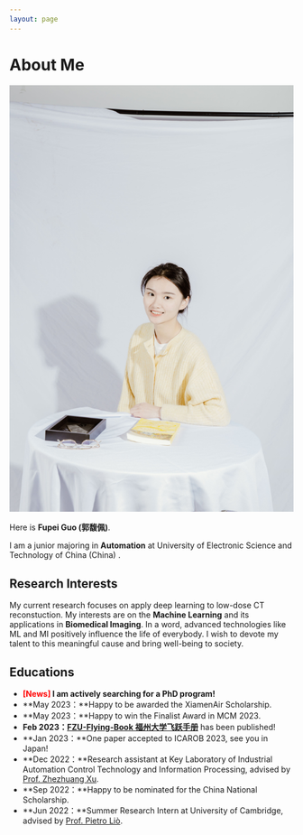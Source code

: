 ```yaml
---
layout: page
---
```


# About Me

<img src="IMG_0316ps.jpg" class="floatpic" width="640">

Here is **Fupei Guo (郭馥佩)**.

I am a junior majoring in **Automation** at University of Electronic Science and Technology of China (China) . 


## Research Interests

My current research focuses on apply deep learning to low-dose CT reconstuction. My interests are on the **Machine Learning** and its applications in **Biomedical Imaging**. In a word, advanced technologies like ML and MI positively influence the life of everybody.  I wish to devote my talent to this meaningful cause and bring well-being to society.

## Educations

- **<font color='red'>[News]</font> I am actively searching for a PhD program!**
- **May 2023：**Happy to be awarded the XiamenAir Scholarship.
- **May 2023：**Happy to win the Finalist Award in MCM 2023.
- **Feb 2023：**[**FZU-Flying-Book 福州大学飞跃手册**](https://fzu-fly.online/) has been published!
- **Jan 2023：**One paper accepted to ICAROB 2023, see you in Japan!
- **Dec 2022：**Research assistant at Key Laboratory of Industrial Automation Control Technology and Information Processing, advised by [Prof. Zhezhuang Xu](https://dqxy.fzu.edu.cn/en/info/1009/1072.htm).
- **Sep 2022：**Happy to be nominated for the China National Scholarship.
- **Jun 2022：**Summer Research Intern at University of Cambridge, advised by [Prof. Pietro Liò](https://www.cl.cam.ac.uk/~pl219/ ).
